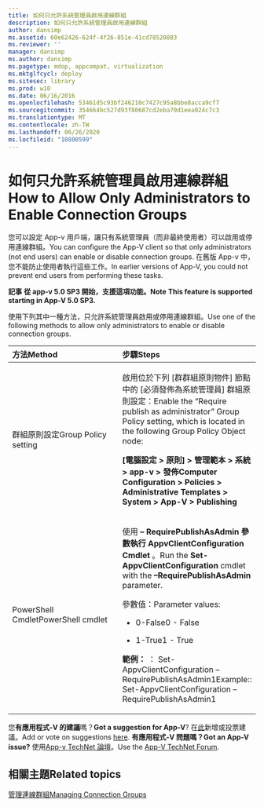 ```yaml
---
title: 如何只允許系統管理員啟用連線群組
description: 如何只允許系統管理員啟用連線群組
author: dansimp
ms.assetid: 60e62426-624f-4f26-851e-41cd78520883
ms.reviewer: ''
manager: dansimp
ms.author: dansimp
ms.pagetype: mdop, appcompat, virtualization
ms.mktglfcycl: deploy
ms.sitesec: library
ms.prod: w10
ms.date: 06/16/2016
ms.openlocfilehash: 53461d5c93bf246210c7427c95a8bbe8acca9cf7
ms.sourcegitcommit: 354664bc527d93f80687cd2eba70d1eea024c7c3
ms.translationtype: MT
ms.contentlocale: zh-TW
ms.lasthandoff: 06/26/2020
ms.locfileid: "10800599"
---
```

# <span data-ttu-id="5b328-103">如何只允許系統管理員啟用連線群組</span><span class="sxs-lookup"><span data-stu-id="5b328-103">How to Allow Only Administrators to Enable Connection Groups</span></span>


<span data-ttu-id="5b328-104">您可以設定 App-v 用戶端，讓只有系統管理員（而非最終使用者）可以啟用或停用連線群組。</span><span class="sxs-lookup"><span data-stu-id="5b328-104">You can configure the App-V client so that only administrators (not end users) can enable or disable connection groups.</span></span> <span data-ttu-id="5b328-105">在舊版 App-v 中，您不能防止使用者執行這些工作。</span><span class="sxs-lookup"><span data-stu-id="5b328-105">In earlier versions of App-V, you could not prevent end users from performing these tasks.</span></span>

<span data-ttu-id="5b328-106">**記事** 
**從 app-v 5.0 SP3 開始，支援這項功能。**</span><span class="sxs-lookup"><span data-stu-id="5b328-106">**Note**
**This feature is supported starting in App-V 5.0 SP3.**</span></span>

 

<span data-ttu-id="5b328-107">使用下列其中一種方法，只允許系統管理員啟用或停用連線群組。</span><span class="sxs-lookup"><span data-stu-id="5b328-107">Use one of the following methods to allow only administrators to enable or disable connection groups.</span></span>

<table>
<colgroup>
<col width="50%" />
<col width="50%" />
</colgroup>
<thead>
<tr class="header">
<th align="left"><span data-ttu-id="5b328-108">方法</span><span class="sxs-lookup"><span data-stu-id="5b328-108">Method</span></span></th>
<th align="left"><span data-ttu-id="5b328-109">步驟</span><span class="sxs-lookup"><span data-stu-id="5b328-109">Steps</span></span></th>
</tr>
</thead>
<tbody>
<tr class="odd">
<td align="left"><p><span data-ttu-id="5b328-110">群組原則設定</span><span class="sxs-lookup"><span data-stu-id="5b328-110">Group Policy setting</span></span></p></td>
<td align="left"><p><span data-ttu-id="5b328-111">啟用位於下列 [群群組原則物件] 節點中的 [必須發佈為系統管理員] 群組原則設定：</span><span class="sxs-lookup"><span data-stu-id="5b328-111">Enable the “Require publish as administrator” Group Policy setting, which is located in the following Group Policy Object node:</span></span></p>
<p><strong><span data-ttu-id="5b328-112">[電腦設定 &gt; 原則] &gt; 管理範本 &gt; 系統 &gt; app-v &gt; 發佈</span><span class="sxs-lookup"><span data-stu-id="5b328-112">Computer Configuration &gt; Policies &gt; Administrative Templates &gt; System &gt; App-V &gt; Publishing</span></span></strong></p></td>
</tr>
<tr class="even">
<td align="left"><p><span data-ttu-id="5b328-113">PowerShell Cmdlet</span><span class="sxs-lookup"><span data-stu-id="5b328-113">PowerShell cmdlet</span></span></p></td>
<td align="left"><p><span data-ttu-id="5b328-114"><strong> </strong> 使用 <strong> – RequirePublishAsAdmin 參數執行 AppvClientConfiguration Cmdlet </strong> 。</span><span class="sxs-lookup"><span data-stu-id="5b328-114">Run the <strong>Set-AppvClientConfiguration</strong> cmdlet with the <strong>–RequirePublishAsAdmin</strong> parameter.</span></span></p>
<p><span data-ttu-id="5b328-115">參數值：</span><span class="sxs-lookup"><span data-stu-id="5b328-115">Parameter values:</span></span></p>
<ul>
<li><p><span data-ttu-id="5b328-116">0-False</span><span class="sxs-lookup"><span data-stu-id="5b328-116">0 - False</span></span></p></li>
<li><p><span data-ttu-id="5b328-117">1-True</span><span class="sxs-lookup"><span data-stu-id="5b328-117">1 - True</span></span></p></li>
</ul>
<p><strong><span data-ttu-id="5b328-118">範例： </strong> ： Set-AppvClientConfiguration – RequirePublishAsAdmin1</span><span class="sxs-lookup"><span data-stu-id="5b328-118">Example:</strong>: Set-AppvClientConfiguration –RequirePublishAsAdmin1</span></span></p></td>
</tr>
</tbody>
</table>

 

<span data-ttu-id="5b328-119">您**有應用程式-V 的建議**嗎？</span><span class="sxs-lookup"><span data-stu-id="5b328-119">**Got a suggestion for App-V**?</span></span> <span data-ttu-id="5b328-120">在[此](http://appv.uservoice.com/forums/280448-microsoft-application-virtualization)新增或投票建議。</span><span class="sxs-lookup"><span data-stu-id="5b328-120">Add or vote on suggestions [here](http://appv.uservoice.com/forums/280448-microsoft-application-virtualization).</span></span> **<span data-ttu-id="5b328-121">有應用程式-V 問題嗎？</span><span class="sxs-lookup"><span data-stu-id="5b328-121">Got an App-V issue?</span></span>** <span data-ttu-id="5b328-122">使用[App-v TechNet 論壇](https://social.technet.microsoft.com/Forums/home?forum=mdopappv)。</span><span class="sxs-lookup"><span data-stu-id="5b328-122">Use the [App-V TechNet Forum](https://social.technet.microsoft.com/Forums/home?forum=mdopappv).</span></span>

## <span data-ttu-id="5b328-123">相關主題</span><span class="sxs-lookup"><span data-stu-id="5b328-123">Related topics</span></span>


[<span data-ttu-id="5b328-124">管理連線群組</span><span class="sxs-lookup"><span data-stu-id="5b328-124">Managing Connection Groups</span></span>](managing-connection-groups.md)

 

 





